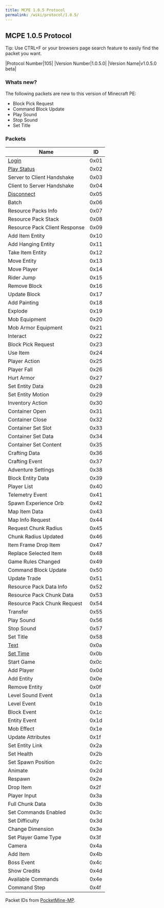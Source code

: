 ```yaml
---
title: MCPE 1.0.5 Protocol
permalink: /wiki/protocol/1.0.5/
---
```

## MCPE 1.0.5 Protocol  
Tip: Use CTRL+F or your browsers page search feature to easily find the packet you want.  
   
|Protocol Number|105|
|Version Number|1.0.5.0|
|Version Name|v1.0.5.0 beta|
   
### Whats new?
The following packets are new to this version of Minecraft PE:  

* Block Pick Request
* Command Block Update
* Play Sound
* Stop Sound
* Set Title
   
   
### Packets

|Name|ID|
|----|--|
|[Login](packets/login)|0x01|
|[Play Status](packets/playstatus)|0x02|
|Server to Client Handshake|0x03|
|Client to Server Handshake|0x04|
|[Disconnect](packets/disconnect)|0x05|
|Batch|0x06|
|Resource Packs Info|0x07|
|Resource Pack Stack|0x08|
|Resource Pack Client Response|0x09|
|Add Item Entity|0x10|
|Add Hanging Entity|0x11|
|Take Item Entity|0x12|
|Move Entity|0x13|
|Move Player|0x14|
|Rider Jump|0x15|
|Remove Block|0x16|
|Update Block|0x17|
|Add Painting|0x18|
|Explode|0x19|
|Mob Equipment|0x20|
|Mob Armor Equipment|0x21|
|Interact|0x22|
|Block Pick Request|0x23|
|Use Item|0x24|
|Player Action|0x25|
|Player Fall|0x26|
|Hurt Armor|0x27|
|Set Entity Data|0x28|
|Set Entity Motion|0x29|
|Inventory Action|0x30|
|Container Open|0x31|
|Container Close|0x32|
|Container Set Slot|0x33|
|Container Set Data|0x34|
|Container Set Content|0x35|
|Crafting Data|0x36|
|Crafting Event|0x37|
|Adventure Settings|0x38|
|Block Entity Data|0x39|
|Player List|0x40|
|Telemetry Event|0x41|
|Spawn Experience Orb|0x42|
|Map Item Data|0x43|
|Map Info Request|0x44|
|Request Chunk Radius|0x45|
|Chunk Radius Updated|0x46|
|Item Frame Drop Item|0x47|
|Replace Selected Item|0x48|
|Game Rules Changed|0x49|
|Command Block Update|0x50|
|Update Trade|0x51|
|Resource Pack Data Info|0x52|
|Resource Pack Chunk Data|0x53|
|Resource Pack Chunk Request|0x54|
|Transfer|0x55|
|Play Sound|0x56|
|Stop Sound|0x57|
|Set Title|0x58|
|[Text](packets/text)|0x0a|
|[Set Time](packets/settime)|0x0b|
|Start Game|0x0c|
|Add Player|0x0d|
|Add Entity|0x0e|
|Remove Entity|0x0f|
|Level Sound Event|0x1a|
|Level Event|0x1b|
|Block Event|0x1c|
|Entity Event|0x1d|
|Mob Effect|0x1e|
|Update Attributes|0x1f|
|Set Entity Link|0x2a|
|Set Health|0x2b|
|Set Spawn Position|0x2c|
|Animate|0x2d|
|Respawn|0x2e|
|Drop Item|0x2f|
|Player Input|0x3a|
|Full Chunk Data|0x3b|
|Set Commands Enabled|0x3c|
|Set Difficulty|0x3d|
|Change Dimension|0x3e|
|Set Player Game Type|0x3f|
|Camera|0x4a|
|Add Item|0x4b|
|Boss Event|0x4c|
|Show Credits|0x4d|
|Available Commands|0x4e|
|Command Step|0x4f|
  
  
Packet IDs from [PocketMine-MP](https://github.com/pmmp/PocketMine-MP).

